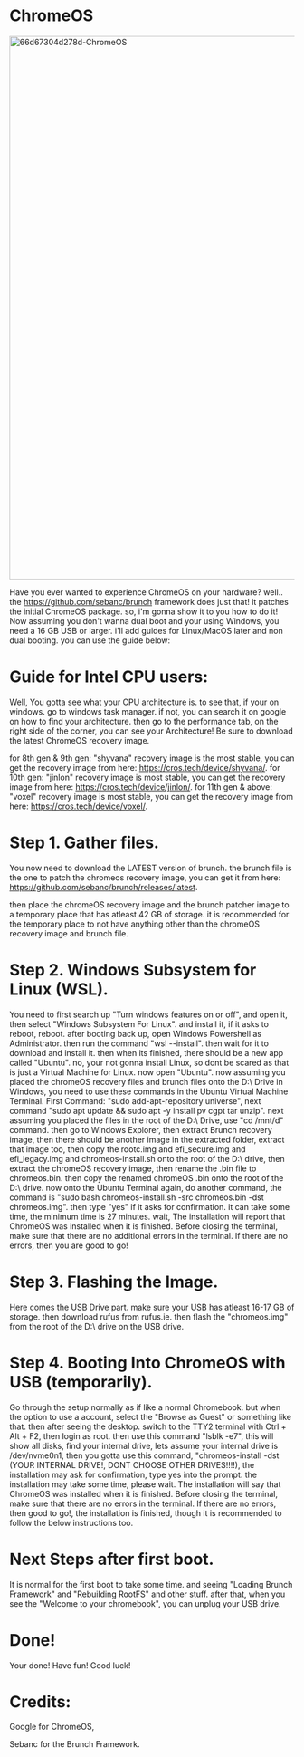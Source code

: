 # ChromeOS

<img width="961" height="960" alt="66d67304d278d-ChromeOS" src="https://github.com/user-attachments/assets/d491c351-cac9-4b19-84fa-64dcdb4a8292" />


Have you ever wanted to experience ChromeOS on your hardware? well.. the https://github.com/sebanc/brunch framework does just that! it patches the initial ChromeOS package. so, i'm gonna show it to you how to do it! Now assuming you don't wanna dual boot and your using Windows, you need a 16 GB USB or larger. i'll add guides for Linux/MacOS later and non dual booting. you can use the guide below:

# Guide for Intel CPU users:

Well, You gotta see what your CPU architecture is. to see that, if your on windows. go to windows task manager. if not, you can search it on google on how to find your architecture. then go to the performance tab, on the right side of the corner, you can see your Architecture! Be sure to download the latest ChromeOS recovery image.

for 8th gen & 9th gen: "shyvana" recovery image is the most stable, you can get the recovery image from here: https://cros.tech/device/shyvana/.
for 10th gen: "jinlon" recovery image is most stable, you can get the recovery image from here: https://cros.tech/device/jinlon/.
for 11th gen & above: "voxel" recovery image is most stable, you can get the recovery image from here: https://cros.tech/device/voxel/.


# Step 1. Gather files.

You now need to download the LATEST version of brunch. the brunch file is the one to patch the chromeos recovery image, you can get it from here: https://github.com/sebanc/brunch/releases/latest.

then place the chromeOS recovery image and the brunch patcher image to a temporary place that has atleast 42 GB of storage. it is recommended for the temporary place to not have anything other than the chromeOS recovery image and brunch file.

# Step 2. Windows Subsystem for Linux (WSL).

You need to first search up "Turn windows features on or off", and open it, then select "Windows Subsystem For Linux". and install it, if it asks to reboot, reboot. after booting back up, open Windows Powershell as Administrator. then run the command "wsl --install". then wait for it to download and install it. then when its finished, there should be a new app called "Ubuntu". no, your not gonna install Linux, so dont be scared as that is just a Virtual Machine for Linux. now open "Ubuntu". now assuming you placed the chromeOS recovery files and brunch files onto the D:\ Drive in Windows, you need to use these commands in the Ubuntu Virtual Machine Terminal. First Command: "sudo add-apt-repository universe", next command "sudo apt update && sudo apt -y install pv cgpt tar unzip". next assuming you placed the files in the root of the D:\ Drive, use "cd /mnt/d" command. then go to Windows Explorer, then extract Brunch recovery image, then there should be another image in the extracted folder, extract that image too, then copy the rootc.img and efi_secure.img and efi_legacy.img and chromeos-install.sh onto the root of the D:\ drive, then extract the chromeOS recovery image, then rename the .bin file to chromeos.bin. then copy the renamed chromeOS .bin onto the root of the D:\ drive. now onto the Ubuntu Terminal again, do another command, the command is "sudo bash chromeos-install.sh -src chromeos.bin -dst chromeos.img". then type "yes" if it asks for confirmation. it can take some time, the minimum time is 27 minutes. wait, The installation will report that ChromeOS was installed when it is finished. Before closing the terminal, make sure that there are no additional errors in the terminal. If there are no errors, then you are good to go!

# Step 3. Flashing the Image.

Here comes the USB Drive part. make sure your USB has atleast 16-17 GB of storage. then download rufus from rufus.ie. then flash the "chromeos.img" from the root of the D:\ drive on the USB drive.

# Step 4. Booting Into ChromeOS with USB (temporarily).

Go through the setup normally as if like a normal Chromebook. but when the option to use a account, select the "Browse as Guest" or something like that. then after seeing the desktop. switch to the TTY2 terminal with Ctrl + Alt + F2, then login as root. then use this command "lsblk -e7", this will show all disks, find your internal drive, lets assume your internal drive is /dev/nvme0n1, then you gotta use this command, "chromeos-install -dst (YOUR INTERNAL DRIVE!, DONT CHOOSE OTHER DRIVES!!!!), the installation may ask for confirmation, type yes into the prompt. the installation may take some time, please wait. The installation will say that ChromeOS was installed when it is finished. Before closing the terminal, make sure that there are no errors in the terminal. If there are no errors, then good to go!, the installation is finished, though it is recommended to follow the below instructions too.

# Next Steps after first boot.

It is normal for the first boot to take some time. and seeing "Loading Brunch Framework" and "Rebuilding RootFS" and other stuff. after that, when you see the "Welcome to your chromebook", you can unplug your USB drive.


# Done!

Your done! Have fun! Good luck!


# Credits:

Google for ChromeOS,

Sebanc for the Brunch Framework.



